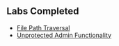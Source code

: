 ## Labs Completed

- [File Path Traversal](./file-path-traversal/README.md)
- [Unprotected Admin Functionality](./unprotected-admin-functionality/README.md)
